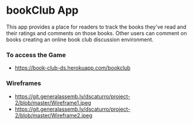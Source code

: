 # bookClub App
This app provides a place for readers to track the books they've read and their ratings and comments on those books. Other users can comment on books creating an online book club discussion environment.

### To access the Game
  * https://book-club-ds.herokuapp.com/bookclub

### Wireframes
  * https://git.generalassemb.ly/dscaturro/project-2/blob/master/Wireframe1.jpeg
  * https://git.generalassemb.ly/dscaturro/project-2/blob/master/Wireframe2.jpeg
